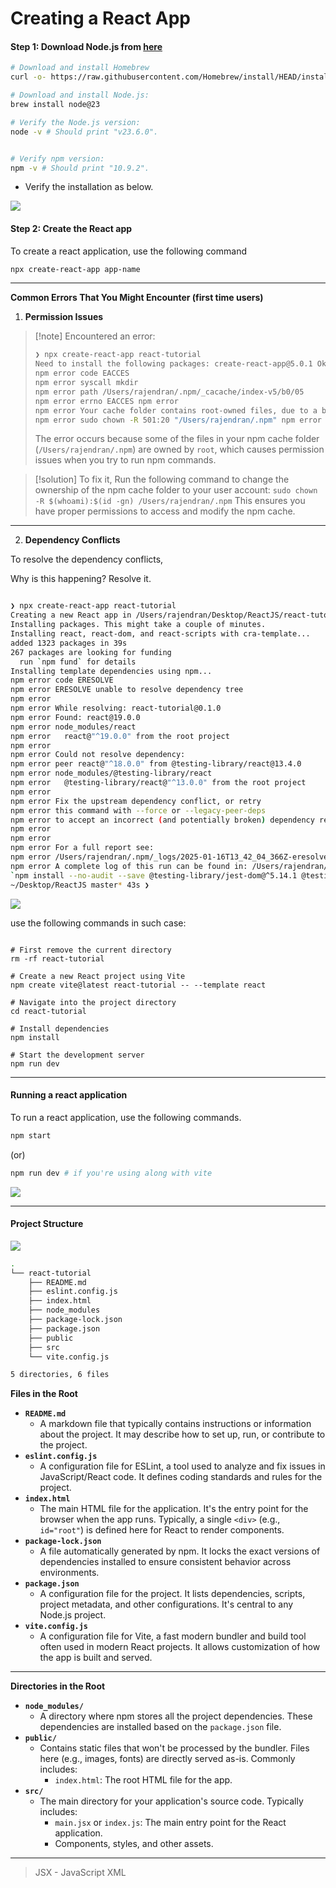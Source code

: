 # Creating a React App

#### Step 1: Download Node.js from [here](https://nodejs.org/en/download/current)

```bash
# Download and install Homebrew
curl -o- https://raw.githubusercontent.com/Homebrew/install/HEAD/install.sh | bash

# Download and install Node.js:
brew install node@23

# Verify the Node.js version:
node -v # Should print "v23.6.0".


# Verify npm version:
npm -v # Should print "10.9.2".

```

* Verify the installation as below.

![](https://i.imgur.com/by9AYBU.jpeg)

#### Step 2: Create the React app

To create a react application, use the following command

```bash
npx create-react-app app-name
```

***

**Common Errors That You Might Encounter (first time users)**

1. **Permission Issues**

> \[!note] Encountered an error:
>
> ```bash
> ❯ npx create-react-app react-tutorial
> Need to install the following packages: create-react-app@5.0.1 Ok to proceed? (y) 
> npm error code EACCES
> npm error syscall mkdir
> npm error path /Users/rajendran/.npm/_cacache/index-v5/b0/05
> npm error errno EACCES npm error
> npm error Your cache folder contains root-owned files, due to a bug in npm error previous versions of npm which has since been addressed. npm error npm error To permanently fix this problem, please run: 
> npm error sudo chown -R 501:20 "/Users/rajendran/.npm" npm error A complete log of this run can be found in: /Users/rajendran/.npm/_logs/2025-01-16T13_31_04_443Z-debug-0.log
> ```
>
> The error occurs because some of the files in your npm cache folder (`/Users/rajendran/.npm`) are owned by `root`, which causes permission issues when you try to run npm commands.

> \[!solution] To fix it, Run the following command to change the ownership of the npm cache folder to your user account: `sudo chown -R $(whoami):$(id -gn) /Users/rajendran/.npm` This ensures you have proper permissions to access and modify the npm cache.

***

2. **Dependency Conflicts**

To resolve the dependency conflicts,

Why is this happening? Resolve it.

```bash

❯ npx create-react-app react-tutorial
Creating a new React app in /Users/rajendran/Desktop/ReactJS/react-tutorial.
Installing packages. This might take a couple of minutes.
Installing react, react-dom, and react-scripts with cra-template...
added 1323 packages in 39s
267 packages are looking for funding
  run `npm fund` for details
Installing template dependencies using npm...
npm error code ERESOLVE
npm error ERESOLVE unable to resolve dependency tree
npm error
npm error While resolving: react-tutorial@0.1.0
npm error Found: react@19.0.0
npm error node_modules/react
npm error   react@"^19.0.0" from the root project
npm error
npm error Could not resolve dependency:
npm error peer react@"^18.0.0" from @testing-library/react@13.4.0
npm error node_modules/@testing-library/react
npm error   @testing-library/react@"^13.0.0" from the root project
npm error
npm error Fix the upstream dependency conflict, or retry
npm error this command with --force or --legacy-peer-deps
npm error to accept an incorrect (and potentially broken) dependency resolution.
npm error
npm error
npm error For a full report see:
npm error /Users/rajendran/.npm/_logs/2025-01-16T13_42_04_366Z-eresolve-report.txt
npm error A complete log of this run can be found in: /Users/rajendran/.npm/_logs/2025-01-16T13_42_04_366Z-debug-0.log
`npm install --no-audit --save @testing-library/jest-dom@^5.14.1 @testing-library/react@^13.0.0 @testing-library/user-event@^13.2.1 web-vitals@^2.1.0` failed
~/Desktop/ReactJS master* 43s ❯                                                               07:12:05 PM
```

![](https://i.imgur.com/EUSIt1Z.png)

use the following commands in such case:

```shell

# First remove the current directory
rm -rf react-tutorial

# Create a new React project using Vite
npm create vite@latest react-tutorial -- --template react

# Navigate into the project directory
cd react-tutorial

# Install dependencies
npm install

# Start the development server
npm run dev

```

***

#### Running a react application

To run a react application, use the following commands.

```bash
npm start
```

(or)

```bash
npm run dev # if you're using along with vite
```

![](https://i.imgur.com/70EGbI6.png)

***

#### Project Structure

![](https://i.imgur.com/8NM1vfN.png)

```bash
.
└── react-tutorial
    ├── README.md
    ├── eslint.config.js
    ├── index.html
    ├── node_modules
    ├── package-lock.json
    ├── package.json
    ├── public
    ├── src
    └── vite.config.js

5 directories, 6 files
```

**Files in the Root**

* **`README.md`**
  * A markdown file that typically contains instructions or information about the project. It may describe how to set up, run, or contribute to the project.
* **`eslint.config.js`**
  * A configuration file for ESLint, a tool used to analyze and fix issues in JavaScript/React code. It defines coding standards and rules for the project.
* **`index.html`**
  * The main HTML file for the application. It's the entry point for the browser when the app runs. Typically, a single `<div>` (e.g., `id="root"`) is defined here for React to render components.
* **`package-lock.json`**
  * A file automatically generated by npm. It locks the exact versions of dependencies installed to ensure consistent behavior across environments.
* **`package.json`**
  * A configuration file for the project. It lists dependencies, scripts, project metadata, and other configurations. It's central to any Node.js project.
* **`vite.config.js`**
  * A configuration file for Vite, a fast modern bundler and build tool often used in modern React projects. It allows customization of how the app is built and served.

***

**Directories in the Root**

* **`node_modules/`**
  * A directory where npm stores all the project dependencies. These dependencies are installed based on the `package.json` file.
* **`public/`**
  * Contains static files that won't be processed by the bundler. Files here (e.g., images, fonts) are directly served as-is. Commonly includes:
    * `index.html`: The root HTML file for the app.
* **`src/`**
  * The main directory for your application's source code. Typically includes:
    * `main.jsx` or `index.js`: The main entry point for the React application.
    * Components, styles, and other assets.

***

> JSX - JavaScript XML
